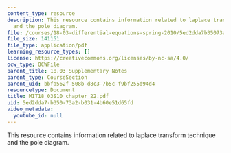 ```yaml
---
content_type: resource
description: This resource contains information related to laplace transform technique
  and the pole diagram.
file: /courses/18-03-differential-equations-spring-2010/5ed2dda7b35073a2b0314b60e51d65fd_MIT18_03S10_chapter_22.pdf
file_size: 141151
file_type: application/pdf
learning_resource_types: []
license: https://creativecommons.org/licenses/by-nc-sa/4.0/
ocw_type: OCWFile
parent_title: 18.03 Supplementary Notes
parent_type: CourseSection
parent_uid: bbfa562f-508b-d8c3-7b5c-f9bf255d94d4
resourcetype: Document
title: MIT18_03S10_chapter_22.pdf
uid: 5ed2dda7-b350-73a2-b031-4b60e51d65fd
video_metadata:
  youtube_id: null
---
```

This resource contains information related to laplace transform technique and the pole diagram.